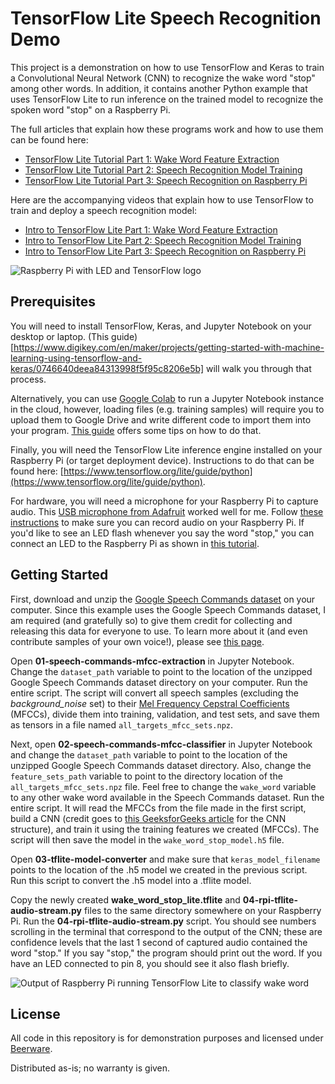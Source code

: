 TensorFlow Lite Speech Recognition Demo
========

This project is a demonstration on how to use TensorFlow and Keras to train a Convolutional Neural Network (CNN) to recognize the wake word "stop" among other words. In addition, it contains another Python example that uses TensorFlow Lite to run inference on the trained model to recognize the spoken word "stop" on a Raspberry Pi.

The full articles that explain how these programs work and how to use them can be found here:
* [TensorFlow Lite Tutorial Part 1: Wake Word Feature Extraction](https://www.digikey.com/en/maker/projects/tensorflow-lite-tutorial-part-1-wake-word-feature-extraction/54e1ce8520154081a58feb301ef9d87a)
* [TensorFlow Lite Tutorial Part 2: Speech Recognition Model Training](https://www.digikey.com/en/maker/projects/tensorflow-lite-tutorial-part-2-speech-recognition-model-training/d8d04a2b60a442cf8c3fa5c0dd2a292b)
* [TensorFlow Lite Tutorial Part 3: Speech Recognition on Raspberry Pi](https://www.digikey.com/en/maker/projects/tensorflow-lite-tutorial-part-3-speech-recognition-on-raspberry-pi/8a2dc7d8a9a947b4a953d37d3b271c71)

Here are the accompanying videos that explain how to use TensorFlow to train and deploy a speech recognition model:
* [Intro to TensorFlow Lite Part 1: Wake Word Feature Extraction](https://www.youtube.com/watch?v=0fn7pj7Dutc)
* [Intro to TensorFlow Lite Part 2: Speech Recognition Model Training](https://www.youtube.com/watch?v=yv_WVwr6OkI)
* [Intro to TensorFlow Lite Part 3: Speech Recognition on Raspberry Pi](https://www.youtube.com/watch?v=8-vl9bNY9aI)

![Raspberry Pi with LED and TensorFlow logo](https://raw.githubusercontent.com/ShawnHymel/tflite-speech-recognition/master/Images/tflite-rpi-cover.jpg)

Prerequisites
--------------

You will need to install TensorFlow, Keras, and Jupyter Notebook on your desktop or laptop. (This guide)[https://www.digikey.com/en/maker/projects/getting-started-with-machine-learning-using-tensorflow-and-keras/0746640deea84313998f5f95c8206e5b] will walk you through that process. 

Alternatively, you can use [Google Colab](https://colab.research.google.com/) to run a Jupyter Notebook instance in the cloud, however, loading files (e.g. training samples) will require you to upload them to Google Drive and write different code to import them into your program. [This guide](https://towardsdatascience.com/3-ways-to-load-csv-files-into-colab-7c14fcbdcb92) offers some tips on how to do that.

Finally, you will need the TensorFlow Lite inference engine installed on your Raspberry Pi (or target deployment device). Instructions to do that can be found here: [https://www.tensorflow.org/lite/guide/python](https://www.tensorflow.org/lite/guide/python).

For hardware, you will need a microphone for your Raspberry Pi to capture audio. This [USB microphone from Adafruit](https://www.adafruit.com/product/3367) worked well for me. Follow [these instructions](https://learn.adafruit.com/usb-audio-cards-with-a-raspberry-pi/instructions) to make sure you can record audio on your Raspberry Pi. If you'd like to see an LED flash whenever you say the word "stop," you can connect an LED to the Raspberry Pi as shown in [this tutorial](https://raspberrypihq.com/making-a-led-blink-using-the-raspberry-pi-and-python/). 

Getting Started
---------------

First, download and unzip the [Google Speech Commands dataset](https://storage.cloud.google.com/download.tensorflow.org/data/speech_commands_v0.02.tar.gz) on your computer. Since this example uses the Google Speech Commands dataset, I am required (and gratefully so) to give them credit for collecting and releasing this data for everyone to use. To learn more about it (and even contribute samples of your own voice!), please see [this page](https://github.com/tensorflow/docs/blob/master/site/en/r1/tutorials/sequences/audio_recognition.md).

Open **01-speech-commands-mfcc-extraction** in Jupyter Notebook. Change the `dataset_path` variable to point to the location of the unzipped Google Speech Commands dataset directory on your computer. Run the entire script. The script will convert all speech samples (excluding the _background_noise_ set) to their [Mel Frequency Cepstral Coefficients](http://practicalcryptography.com/miscellaneous/machine-learning/guide-mel-frequency-cepstral-coefficients-mfccs/) (MFCCs), divide them into training, validation, and test sets, and save them as tensors in a file named `all_targets_mfcc_sets.npz`.

Next, open **02-speech-commands-mfcc-classifier** in Jupyter Notebook and change the `dataset_path` variable to point to the location of the unzipped Google Speech Commands dataset directory. Also, change the `feature_sets_path` variable to point to the directory location of the `all_targets_mfcc_sets.npz` file.  Feel free to change the `wake_word` variable to any other wake word available in the Speech Commands dataset. Run the entire script. It will read the MFCCs from the file made in the first script, build a CNN (credit goes to [this GeeksforGeeks article](https://www.geeksforgeeks.org/python-image-classification-using-keras/) for the CNN structure), and train it using the training features we created (MFCCs). The script will then save the model in the `wake_word_stop_model.h5` file.

Open **03-tflite-model-converter** and make sure that `keras_model_filename` points to the location of the .h5 model we created in the previous script. Run this script to convert the .h5 model into a .tflite model.

Copy the newly created **wake_word_stop_lite.tflite** and **04-rpi-tflite-audio-stream.py** files to the same directory somewhere on your Raspberry Pi. Run the **04-rpi-tflite-audio-stream.py** script. You should see numbers scrolling in the terminal that correspond to the output of the CNN; these are confidence levels that the last 1 second of captured audio contained the word "stop." If you say "stop," the program should print out the word. If you have an LED connected to pin 8, you should see it also flash briefly.

![Output of Raspberry Pi running TensorFlow Lite to classify wake word](https://raw.githubusercontent.com/ShawnHymel/tflite-speech-recognition/master/Images/tflite-pi-wake-word-output.png)

License
-------

All code in this repository is for demonstration purposes and licensed under [Beerware](https://en.wikipedia.org/wiki/Beerware).

Distributed as-is; no warranty is given.
